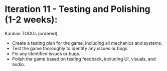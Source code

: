 # **Iteration 11 - Testing and Polishing (1-2 weeks)**:

Kanban TODOs (ordered):

- Create a testing plan for the game, including all mechanics and systems.
- Test the game thoroughly to identify any issues or bugs.
- Fix any identified issues or bugs.
- Polish the game based on testing feedback, including UI, visuals, and audio.